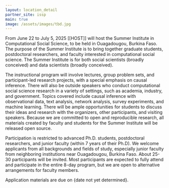 ```yaml
---
layout: location_detail
partner_site: issp
main: true
image: /assets/images/tbd.jpg
---
```


[//]: # (ORGANIZERS: Update the info to match your location. Add a site image to /assets/images/ and update the placeholder URL above to match it. See _data/2025/ISSP for yml files that control the header content, location info on general sites page, people lists, and sidebar.)

From June 22 to July 5, 2025 [[HOST]] will host the Summer Institute in Computational Social Science, to be held in Ouagadougou, Burkina Faso. The purpose of the Summer Institute is to bring together graduate students, postdoctoral researchers, and faculty interested in computational social science. The Summer Institute is for both social scientists (broadly conceived) and data scientists (broadly conceived).

The instructional program will involve lectures, group problem sets, and participant-led research projects, with a special emphasis on causal inference. There will also be outside speakers who conduct computational social science research in a variety of settings, such as academia, industry, and government. Topics covered include causal inference with observational data, text analysis, network analysis, survey experiments, and machine learning. There will be ample opportunities for students to discuss their ideas and research with the organizers, other participants, and visiting speakers. Because we are committed to open and reproducible research, all materials created by faculty and students for the Summer Institute will be released open source.

Participation is restricted to advanced Ph.D. students, postdoctoral researchers, and junior faculty (within 7 years of their Ph.D). We welcome applicants from all backgrounds and fields of study, especially junior faculty from neighboring institutions near Ouagadougou, Burkina Faso. About 25-30 participants will be invited. Most participants are expected to fully attend and participate in the entire 8-day program, but we are open to alternative arrangements for faculty members. 

Application materials are due on {date not yet determined}.

[//]: # (ORGANIZERS: feel free to add a link to your application materials or your SICSS apply page above.)